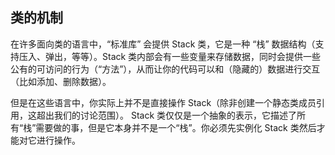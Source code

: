 ## 类的机制

在许多面向类的语言中，“标准库” 会提供 Stack 类，它是一种 “栈” 数据结构（支持压入、弹出，等等）。Stack 类内部会有一些变量来存储数据，同时会提供一些公有的可访问的行为（“方法”），从而让你的代码可以和（隐藏的）数据进行交互（比如添加、删除数据）。

但是在这些语言中，你实际上并不是直接操作 Stack（除非创建一个静态类成员引用，这超出我们的讨论范围）。 Stack 类仅仅是一个抽象的表示，它描述了所有“栈”需要做的事，但是它本身并不是一个“栈”。你必须先实例化 Stack 类然后才能对它进行操作。

